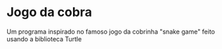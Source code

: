 # Jogo da cobra

Um programa inspirado no famoso jogo da cobrinha "snake game" feito usando a biblioteca Turtle
